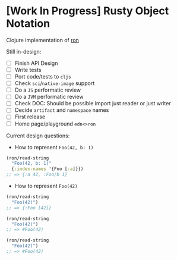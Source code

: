 # [Work In Progress] Rusty Object Notation

Clojure implementation of [ron](https://github.com/ron-rs/ron)

Still in-design:

- [ ] Finish API Design
- [ ] Write tests
- [ ] Port code/tests to `cljs`
- [ ] Check `sci`/`native-image` support
- [ ] Do a `JS` performatic review
- [ ] Do a `JVM` performatic review
- [ ] Check DOC: Should be possible import just reader or just writer
- [ ] Decide `artifact` and `namespace` names
- [ ] First release 
- [ ] Home page/playground `edn<>ron`

Current design questions:

- How to represent `Foo(42, b: 1)`
```clojure 
(ron/read-string
  "Foo(42, b: 1)"
  {:index-names '{Foo [:a]}})
;; => {:a 42, :Foo/b 1}
```

- How to represent `Foo(42)`
```clojure 
(ron/read-string
  "Foo(42)")
;; => {:Foo [42]}
```
```clojure 
(ron/read-string
  "Foo(42)")
;; => #Foo(42)
```
```clojure 
(ron/read-string
  "Foo(42)")
;; => #Foo(42)
```
